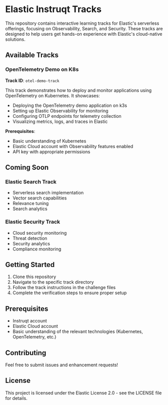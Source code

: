 # Elastic Instruqt Tracks

This repository contains interactive learning tracks for Elastic's serverless offerings, focusing on Observability, Search, and Security. These tracks are designed to help users get hands-on experience with Elastic's cloud-native solutions.

## Available Tracks

### OpenTelemetry Demo on K8s
**Track ID**: `otel-demo-track`

This track demonstrates how to deploy and monitor applications using OpenTelemetry on Kubernetes. It showcases:
- Deploying the OpenTelemetry demo application on k3s
- Setting up Elastic Observability for monitoring
- Configuring OTLP endpoints for telemetry collection
- Visualizing metrics, logs, and traces in Elastic

**Prerequisites**:
- Basic understanding of Kubernetes
- Elastic Cloud account with Observability features enabled
- API key with appropriate permissions

## Coming Soon

### Elastic Search Track
- Serverless search implementation
- Vector search capabilities
- Relevance tuning
- Search analytics

### Elastic Security Track
- Cloud security monitoring
- Threat detection
- Security analytics
- Compliance monitoring

## Getting Started

1. Clone this repository
2. Navigate to the specific track directory
3. Follow the track instructions in the challenge files
4. Complete the verification steps to ensure proper setup

## Prerequisites

- Instruqt account
- Elastic Cloud account
- Basic understanding of the relevant technologies (Kubernetes, OpenTelemetry, etc.)

## Contributing

Feel free to submit issues and enhancement requests!

## License

This project is licensed under the Elastic License 2.0 - see the LICENSE file for details. 